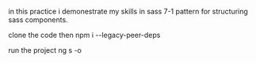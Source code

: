 
in this practice i demonestrate my skills in sass 7-1 pattern for structuring sass components.

clone the code then npm i --legacy-peer-deps 

run the project ng s -o

